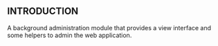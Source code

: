## INTRODUCTION

A background administration module that provides a view interface and some helpers to admin the web application.

